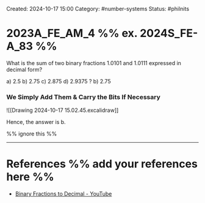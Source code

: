 Created: 2024-10-17 15:00
Category: #number-systems
Status: #philnits



# 2023A_FE_AM_4 %% ex. 2024S_FE-A_83 %%

What is the sum of two binary fractions 1.0101 and 1.0111 expressed in decimal form?

a) 2.5
b) 2.75
c) 2.875
d) 2.9375
?
b) 2.75

### We Simply Add Them & Carry the Bits If Necessary

![[Drawing 2024-10-17 15.02.45.excalidraw]]

Hence, the answer is b.

%% ignore this %%
<!--SR:!2025-02-23,2,230-->
---









# References %% add your references here %%
- [Binary Fractions to Decimal - YouTube](https://www.youtube.com/watch?v=gt0iswIJvT4)